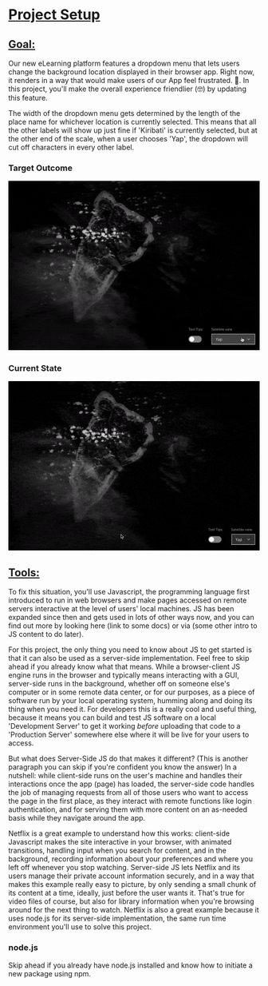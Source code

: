 # [Project Setup](#tutorial_projectSetup)
## [Goal:](#tutorial_projectSetup_goal)<br>
Our new eLearning platform features a dropdown menu that lets users change the background location displayed in their browser app. Right now, it renders in a way that would make users of our App feel frustrated. :cursing_face:. In this project, you'll make the overall experience friendlier (:nerd_face:) by updating this feature.<br>

The width of the dropdown menu gets determined by the length of the place name for whichever location is currently selected. This means that all the other labels will show up just fine if 'Kiribati' is currently selected, but at the other end of the scale, when a user chooses 'Yap', the dropdown will cut off characters in every other label.<br>

### Target Outcome
![target behavior gif not found](./assets/dropdown_targetStyle.gif)

### Current State
![current behavior gif not found](./assets/dropdown_styleError.gif)

## [Tools:](#tutorial_projectSetup_tools)<br>
To fix this situation, you'll use Javascript, the programming language first introduced to run in web browsers and make pages accessed on remote servers interactive at the level of users' local machines. JS has been expanded since then and gets used in lots of other ways now, and you can find out more by looking here (link to some docs) or via (some other intro to JS content to do later).<br>

For this project, the only thing you need to know about JS to get started is that it can also be used as a server-side implementation. Feel free to skip ahead if you already know what that means. While a browser-client JS engine runs in the browser and typically means interacting with a GUI, server-side runs in the background, whether off on someone else's computer or in some remote data center, or for our purposes, as a piece of software run by your local operating system, humming along and doing its thing when you need it. For developers this is a really cool and useful thing, because it means you can build and test JS software on a local 'Development Server' to get it working *before* uploading that code to a 'Production Server' somewhere else where it will be live for your users to access.<br>

But what does Server-Side JS do that makes it different? (This is another paragraph you can skip if you're confident you know the answer) In a nutshell: while client-side runs on the user's machine and handles their interactions once the app (page) has loaded, the server-side code handles the job of managing requests from all of those users who want to access the page in the first place, as they interact with remote functions like login authentication, and for serving them with more content on an as-needed basis while they navigate around the app.<br>

Netflix is a great example to understand how this works: client-side Javascript makes the site interactive in your browser, with animated transitions, handling input when you search for content, and in the background, recording information about your preferences and where you left off whenever you stop watching. Server-side JS lets Netflix and its users manage their private account information securely, and in a way that makes this example really easy to picture, by only sending a small chunk of its content at a time, ideally, just before the user wants it. That's true for video files of course, but also for library information when you're browsing around for the next thing to watch. Netflix is also a great example because it uses node.js for its server-side implementation, the same run time environment you'll use to solve this project.<br>

### node.js <br>
Skip ahead if you already have node.js installed and know how to initiate a new package using npm. 
